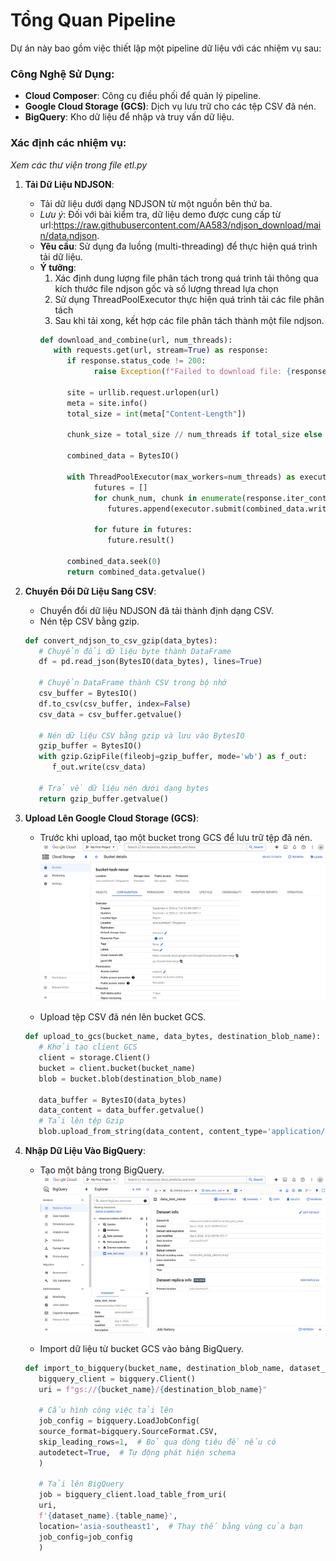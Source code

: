 # Tổng Quan Pipeline

Dự án này bao gồm việc thiết lập một pipeline dữ liệu với các nhiệm vụ sau:

### Công Nghệ Sử Dụng:
- **Cloud Composer**: Công cụ điều phối để quản lý pipeline.
- **Google Cloud Storage (GCS)**: Dịch vụ lưu trữ cho các tệp CSV đã nén.
- **BigQuery**: Kho dữ liệu để nhập và truy vấn dữ liệu.

### Xác định các nhiệm vụ:
*Xem các thư viện trong file etl.py*

1. **Tải Dữ Liệu NDJSON**:  
   - Tải dữ liệu dưới dạng NDJSON từ một nguồn bên thứ ba. 
   - *Lưu ý*: Đối với bài kiểm tra, dữ liệu demo được cung cấp từ url:https://raw.githubusercontent.com/AA583/ndjson_download/main/data.ndjson.  
   - **Yêu cầu**: Sử dụng đa luồng (multi-threading) để thực hiện quá trình tải dữ liệu.
   - **Ý tưởng**: 
      1. Xác định dung lượng file phân tách trong quá trình tải thông qua kích thước file ndjson gốc và số lượng thread lựa chọn
      2. Sử dụng ThreadPoolExecutor thực hiện quá trình tải các file phân tách
      3. Sau khi tải xong, kết hợp các file phân tách thành một file ndjson.
      ```py
      def download_and_combine(url, num_threads):
         with requests.get(url, stream=True) as response:
            if response.status_code != 200:
                  raise Exception(f"Failed to download file: {response.status_code}")

            site = urllib.request.urlopen(url)
            meta = site.info()
            total_size = int(meta["Content-Length"])

            chunk_size = total_size // num_threads if total_size else 1024 * 1024 

            combined_data = BytesIO()

            with ThreadPoolExecutor(max_workers=num_threads) as executor:
                  futures = []
                  for chunk_num, chunk in enumerate(response.iter_content(chunk_size), start=1):
                     futures.append(executor.submit(combined_data.write, chunk))

                  for future in futures:
                     future.result()
                     
            combined_data.seek(0)
            return combined_data.getvalue()
      ```

2. **Chuyển Đổi Dữ Liệu Sang CSV**:  
   - Chuyển đổi dữ liệu NDJSON đã tải thành định dạng CSV. 
   - Nén tệp CSV bằng gzip.
   ```py
   def convert_ndjson_to_csv_gzip(data_bytes):
      # Chuyển đổi dữ liệu byte thành DataFrame
      df = pd.read_json(BytesIO(data_bytes), lines=True)

      # Chuyển DataFrame thành CSV trong bộ nhớ
      csv_buffer = BytesIO()
      df.to_csv(csv_buffer, index=False)
      csv_data = csv_buffer.getvalue()

      # Nén dữ liệu CSV bằng gzip và lưu vào BytesIO
      gzip_buffer = BytesIO()
      with gzip.GzipFile(fileobj=gzip_buffer, mode='wb') as f_out:
         f_out.write(csv_data)
      
      # Trả về dữ liệu nén dưới dạng bytes
      return gzip_buffer.getvalue()
   ```

3. **Upload Lên Google Cloud Storage (GCS)**:  
   - Trước khi upload, tạo một bucket trong GCS để lưu trữ tệp đã nén.
   !["create bucket cloud storage](image/Create_bucket_cloud_storage.png)

   - Upload tệp CSV đã nén lên bucket GCS.
   ```py
   def upload_to_gcs(bucket_name, data_bytes, destination_blob_name):
      # Khởi tạo client GCS
      client = storage.Client()
      bucket = client.bucket(bucket_name)
      blob = bucket.blob(destination_blob_name)

      data_buffer = BytesIO(data_bytes)
      data_content = data_buffer.getvalue()
      # Tải lên tệp Gzip
      blob.upload_from_string(data_content, content_type='application/gzip')
   ```

4. **Nhập Dữ Liệu Vào BigQuery**:
   - Tạo một bảng trong BigQuery.
   !["create table bigquery](image/create_table_Bigquery.png)

   - Import dữ liệu từ bucket GCS vào bảng BigQuery.
   ```py
   def import_to_bigquery(bucket_name, destination_blob_name, dataset_name, table_name):
      bigquery_client = bigquery.Client()
      uri = f"gs://{bucket_name}/{destination_blob_name}"

      # Cấu hình công việc tải lên
      job_config = bigquery.LoadJobConfig(
      source_format=bigquery.SourceFormat.CSV,
      skip_leading_rows=1,  # Bỏ qua dòng tiêu đề nếu có
      autodetect=True,  # Tự động phát hiện schema
      )

      # Tải lên BigQuery
      job = bigquery_client.load_table_from_uri(
      uri,
      f'{dataset_name}.{table_name}',
      location='asia-southeast1',  # Thay thế bằng vùng của bạn
      job_config=job_config
      )
   ```

